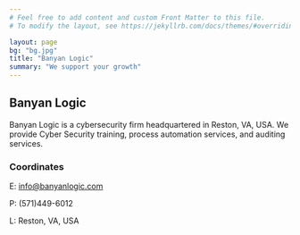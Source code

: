 ```yaml
---
# Feel free to add content and custom Front Matter to this file.
# To modify the layout, see https://jekyllrb.com/docs/themes/#overriding-theme-defaults

layout: page
bg: "bg.jpg"
title: "Banyan Logic"
summary: "We support your growth"
---
```


## Banyan Logic
Banyan Logic is a cybersecurity firm headquartered in Reston, VA, USA. We provide Cyber Security training, process automation services, and auditing services.


### Coordinates
E: info@banyanlogic.com
<p>P: (571)449-6012
<p>L: Reston, VA, USA

